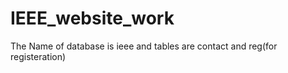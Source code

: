 # IEEE_website_work
The Name of database is ieee and tables are contact and reg(for registeration) 
